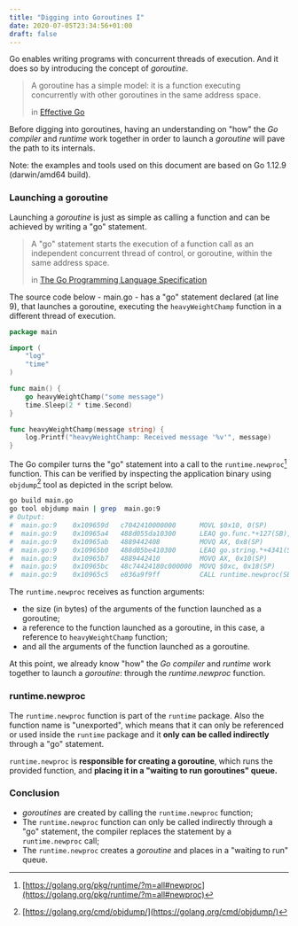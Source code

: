 ```yaml
---
title: "Digging into Goroutines I"
date: 2020-07-05T23:34:56+01:00
draft: false
---
```


Go enables writing programs with concurrent threads of execution. And it does so by introducing the concept of _goroutine_.

> A goroutine has a simple model: it is a function executing concurrently with other goroutines in the same address space.
>
> in [Effective Go](https://golang.org/doc/effective_go.html#goroutines "Effective Go")

Before digging into goroutines, having an understanding on "how" the  _Go compiler_ and _runtime_ work together in order to launch a _goroutine_ will pave the path to its internals.

Note: the examples and tools used on this document are based on Go 1.12.9 (darwin/amd64 build).
  
### Launching a goroutine

Launching a _goroutine_ is just as simple as calling a function and can be achieved by writing a "go" statement.

> A "go" statement starts the execution of a function call as an independent concurrent thread of control, or goroutine, within the same address space.
>
> in [The Go Programming Language Specification](https://golang.org/ref/spec#Go_statements "The Go Programming Language Specification")


The source code below - main.go - has a "go" statement declared (at line 9), that launches a goroutine, executing the `heavyWeightChamp` function in a different thread of execution.

```go {linenos=table,hl_lines=[9]}
package main

import (
    "log"
    "time"
)

func main() {
    go heavyWeightChamp("some message")
    time.Sleep(2 * time.Second)
}

func heavyWeightChamp(message string) {
    log.Printf("heavyWeightChamp: Received message '%v'", message)
}
```

The Go compiler turns the "go" statement into a call to the `runtime.newproc`[^1] function. This can be verified by inspecting the application binary using `objdump`[^2] tool as depicted in the script below.

```bash {linenos=table}
go build main.go
go tool objdump main | grep  main.go:9
# Output:
#  main.go:9    0x109659d   c7042410000000      MOVL $0x10, 0(SP)
#  main.go:9    0x10965a4   488d055da10300      LEAQ go.func.*+127(SB), AX
#  main.go:9    0x10965ab   4889442408          MOVQ AX, 0x8(SP)
#  main.go:9    0x10965b0   488d05be410300      LEAQ go.string.*+4341(SB), AX
#  main.go:9    0x10965b7   4889442410          MOVQ AX, 0x10(SP)
#  main.go:9    0x10965bc   48c74424180c000000  MOVQ $0xc, 0x18(SP)
#  main.go:9    0x10965c5   e836a9f9ff          CALL runtime.newproc(SB)
```


The `runtime.newproc` receives as function arguments:

* the size (in bytes) of the arguments of the function launched as a goroutine;
* a reference to the function launched as a goroutine, in this case, a reference to `heavyWeightChamp` function;
* and all the arguments of the function launched as a goroutine.

At this point, we already know "how" the _Go compiler_ and _runtime_ work together to launch a _goroutine_: through the _runtime.newproc_ function.

### runtime.newproc


The `runtime.newproc` function is part of the `runtime` package. Also the function name is "unexported",
which means that it can only be referenced or used inside the `runtime` package and it __only can be called indirectly__ through a "go" statement.


`runtime.newproc` is __responsible for creating a goroutine__, which runs the provided function, and  __placing it in a "waiting to run goroutines" queue.__

### Conclusion

* _goroutines_ are created by calling the `runtime.newproc` function;
* The `runtime.newproc` function can only be called indirectly through a "go" statement, the compiler replaces the statement by a `runtime.newproc` call;
* The `runtime.newproc` creates a _goroutine_ and places in a "waiting to run" queue.


[^1]: [https://golang.org/pkg/runtime/?m=all#newproc](https://golang.org/pkg/runtime/?m=all#newproc)
[^2]: [https://golang.org/cmd/objdump/](https://golang.org/cmd/objdump/)